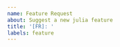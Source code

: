 ```yaml
---
name: Feature Request
about: Suggest a new julia feature
title: '[FR]: '
labels: feature
---
```


<!--
Your feature may already be requested!
Please search on the issue tracker before creating a new issue.
-->